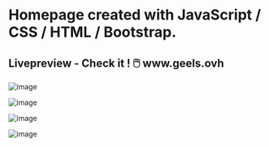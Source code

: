 <h1> Homepage created with JavaScript / CSS / HTML / Bootstrap. </h1>

<h2> Livepreview -  Check it ! 🖱️ www.geels.ovh </h2>

![image](https://github.com/Pszkudlarek07/HomePage/assets/143716328/e94cfc58-b1f9-4dea-9e4e-e46759ef54bc)

![image](https://github.com/Pszkudlarek07/HomePage/assets/143716328/c5880b6c-ab95-41f0-8176-a959e6e8954f)

![image](https://github.com/Pszkudlarek07/HomePage/assets/143716328/6a4167e6-f108-4c7c-8fbf-023590ce4148)

![image](https://github.com/Pszkudlarek07/HomePage/assets/143716328/1f5b20c8-6e03-4b75-b125-fcffede9f362)
